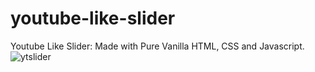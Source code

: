 # youtube-like-slider
Youtube Like Slider: Made with Pure Vanilla HTML, CSS and Javascript.
![ytslider](https://github.com/mehar0ali/youtube-like-slider/assets/108994001/1b176709-0fba-4c20-9cd5-de51545e514c)
